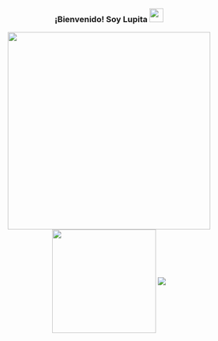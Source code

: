 
### 
<h3 align="center">
  ¡Bienvenido! Soy Lupita 
  <img src="https://media.giphy.com/media/hvRJCLFzcasrR4ia7z/giphy.gif" width="28">
</h3>

<div align="center">
  <a href="https://github.com/anuraghazra/github-readme-stats">
    <img align="center" src="https://github-readme-stats.vercel.app/api?username=Claudia-Velasco" width="410" height="400" />
  </a> 
    <a>
     <img align="center"  src="https://i.pinimg.com/originals/cd/c6/83/cdc683324ce04ea4e0ea0b79ec5a48c0.gif" width="210" height="210"/>
  </a>
  <a href="https://github.com/anuraghazra/github-readme-stats">
    <img align="center" src="https://github-readme-stats.vercel.app/api/top-langs/?username=Claudia-Velasco&layout=compact" />
  </a>

</div>

<!--
**Claudia-Velasco/Claudia-Velasco** is a ✨ _special_ ✨ repository because its `README.md` (this file) appears on your GitHub profile.

Here are some ideas to get you started:

- 🔭 I’m currently working on ...
- 🌱 I’m currently learning ...
- 👯 I’m looking to collaborate on ...
- 🤔 I’m looking for help with ...
- 💬 Ask me about ...
- 📫 How to reach me: ...
- 😄 Pronouns: ...
- ⚡ Fun fact: ...
-->
